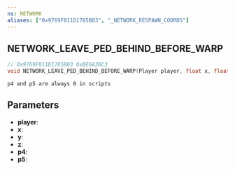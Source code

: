 ```yaml
---
ns: NETWORK
aliases: ["0x9769F811D1785B03", "_NETWORK_RESPAWN_COORDS"]
---
```

## NETWORK_LEAVE_PED_BEHIND_BEFORE_WARP

```c
// 0x9769F811D1785B03 0xBE6A30C3
void NETWORK_LEAVE_PED_BEHIND_BEFORE_WARP(Player player, float x, float y, float z, BOOL p4, BOOL p5);
```

```
p4 and p5 are always 0 in scripts  
```

## Parameters
* **player**: 
* **x**: 
* **y**: 
* **z**: 
* **p4**: 
* **p5**: 

